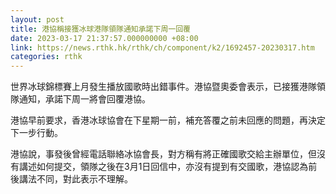 ```yaml
---
layout: post
title: 港協稱接獲冰球港隊領隊通知承諾下周一回覆
date: 2023-03-17 21:37:57.000000000 +08:00
link: https://news.rthk.hk/rthk/ch/component/k2/1692457-20230317.htm
categories: rthk
---
```


世界冰球錦標賽上月發生播放國歌時出錯事件。港協暨奧委會表示，已接獲港隊領隊通知，承諾下周一將會回覆港協。

港協早前要求，香港冰球協會在下星期一前，補充答覆之前未回應的問題，再決定下一步行動。

港協說，事發後曾經電話聯絡冰協會長，對方稱有將正確國歌交給主辦單位，但沒有講述如何提交，領隊之後在3月1日回信中，亦沒有提到有交國歌，港協認為前後講法不同，對此表示不理解。
